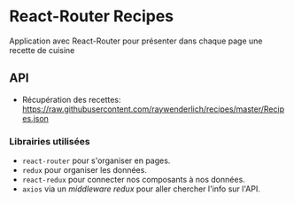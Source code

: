 # React-Router Recipes

Application avec React-Router pour présenter dans chaque page une recette de cuisine


## API

* Récupération des recettes: https://raw.githubusercontent.com/raywenderlich/recipes/master/Recipes.json

### Librairies utilisées

* `react-router` pour s'organiser en pages.
* `redux` pour organiser les données.
* `react-redux` pour connecter nos composants à nos données.
* `axios` via un *middleware redux* pour aller chercher l'info sur l'API.
